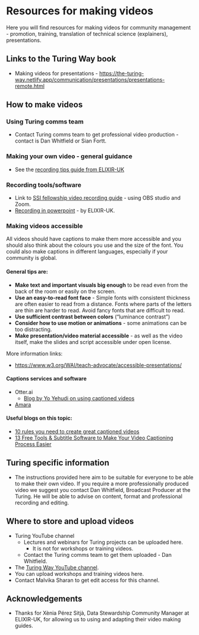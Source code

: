 # Resources for making videos

Here you will find resources for making videos for community management - promotion, training, translation of technical science (explainers), presentations. 

## Links to the Turing Way book
* Making videos for presentations - https://the-turing-way.netlify.app/communication/presentations/presentations-remote.html


## How to make videos

### Using Turing comms team
* Contact Turing comms team to get professional video production - contact is Dan Whitfield or Sian Fortt. 

### Making your own video - general guidance
* See the [recording tips guide from ELIXIR-UK](https://github.com/alan-turing-institute/open-community-building/blob/video-resources-docs/resources/videos/recording-tips.md)

### Recording tools/software
* Link to [SSI fellowship video recording guide](https://www.software.ac.uk/fellowship-programme/2022/application-video-guide) - using OBS studio and Zoom.
* [Recording in powerpoint](https://github.com/alan-turing-institute/open-community-building/blob/video-resources-docs/resources/videos/how-to-record-powerpoint-windows.pdf) - by ELIXIR-UK. 

### Making videos accessible
All videos should have captions to make them more accessible and you should also think about the colours you use and the size of the font. You could also make captions in different languages, especially if your community is global. 

#### General tips are:
* **Make text and important visuals big enough** to be read even from the back of the room or easily on the screen.
* **Use an easy-to-read font face** - Simple fonts with consistent thickness are often easier to read from a distance. Fonts where parts of the letters are thin are harder to read. Avoid fancy fonts that are difficult to read.
* **Use sufficient contrast between colors** (“luminance contrast”)
* **Consider how to use motion or animations** - some animations can be too distracting.
* **Make presentation/video material accessible** - as well as the video itself, make the slides and script accessible under open license. 

More information links:
* https://www.w3.org/WAI/teach-advocate/accessible-presentations/

#### Captions services and software
  * Otter.ai
    * [Blog by Yo Yehudi on using captioned videos](https://openlifesci.org/posts/2020/12/16/streaming-to-youtube-and-to-otter-at-once/) 
  * [Amara](https://amara.org/en/) 

#### Useful blogs on this topic:
* [10 rules you need to create great captioned videos](https://meryl.net/10-rules-you-need-to-create-great-captioned-videos/)
* [13 Free Tools & Subtitle Software to Make Your Video Captioning Process Easier](https://blog.amara.org/2018/05/02/10-free-tools-to-make-your-captioning-process-easier-in-2018/)

## Turing specific information
* The instructions provided here aim to be suitable for everyone to be able to make their own video. If you require a more professionally produced video we suggest you contact Dan Whitfield, Broadcast Producer at the Turing. He will be able to advise on content, format and professional recording and editing.

## Where to store and upload videos
* Turing YouTube channel
  * Lectures and webinars for Turing projects can be uploaded here. 
    * It is not for workshops or training videos.  
  * Contact the Turing comms team to get them uploaded - Dan Whitfield. 
* The [Turing Way YouTube channel](https://www.youtube.com/c/theturingway).
 * You can upload workshops and training videos here.  
  * Contact Malvika Sharan to get edit access for this channel. 

## Acknowledgements
* Thanks for Xènia Pérez Sitjà, Data Stewardship Community Manager at ELIXIR-UK, for allowing us to using and adapting their video making guides.  


